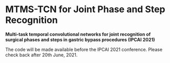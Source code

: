 # MTMS-TCN for Joint Phase and Step Recognition

**Multi-task temporal convolutional networks for joint recognition of surgical phases and steps in gastric bypass procedures (IPCAI 2021)** 

The code will be made available before the IPCAI 2021 conference. Please check back after 20th June, 2021.
